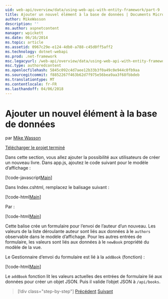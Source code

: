 ```yaml
---
uid: web-api/overview/data/using-web-api-with-entity-framework/part-9
title: Ajouter un nouvel élément à la base de données | Documents Microsoft
author: MikeWasson
description: ''
ms.author: aspnetcontent
manager: wpickett
ms.date: 06/16/2014
ms.topic: article
ms.assetid: 0967c29e-e124-4db0-a788-c45d0ff5aff2
ms.technology: dotnet-webapi
ms.prod: .net-framework
msc.legacyurl: /web-api/overview/data/using-web-api-with-entity-framework/part-9
msc.type: authoredcontent
ms.openlocfilehash: 5845c092c4d7aee12b33b3f0a49c0e944c0fb9aa
ms.sourcegitcommit: f8852267f463b62d7f975e56bea9aa3f68fbbdeb
ms.translationtype: MT
ms.contentlocale: fr-FR
ms.lasthandoff: 04/06/2018
---
```

<a name="add-a-new-item-to-the-database"></a>Ajouter un nouvel élément à la base de données
====================
par [Mike Wasson](https://github.com/MikeWasson)

[Télécharger le projet terminé](https://github.com/MikeWasson/BookService)

Dans cette section, vous allez ajouter la possibilité aux utilisateurs de créer un nouveau livre. Dans app.js, ajoutez le code suivant pour le modèle d’affichage :

[!code-javascript[Main](part-9/samples/sample1.js)]

Dans Index.cshtml, remplacez le balisage suivant :

[!code-html[Main](part-9/samples/sample2.html)]

Par :

[!code-html[Main](part-9/samples/sample3.html)]

Cette balise crée un formulaire pour l’envoi de l’auteur d’un nouveau. Les valeurs de la liste déroulante auteur sont liés aux données à le `authors` observable dans le modèle d’affichage. Pour les autres entrées de formulaire, les valeurs sont liés aux données à le `newBook` propriété du modèle de la vue.

Le Gestionnaire d’envoi du formulaire est lié à la `addBook` (fonction) :

[!code-html[Main](part-9/samples/sample4.html)]

Le `addBook` fonction lit les valeurs actuelles des entrées de formulaire lié aux données pour créer un objet JSON. Puis il valide l’objet JSON à `/api/books`.

> [!div class="step-by-step"]
> [Précédent](part-8.md)
> [Suivant](part-10.md)
